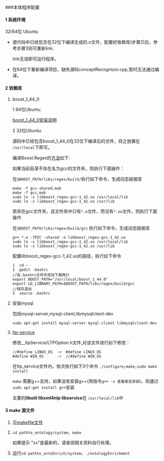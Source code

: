 ###本体程序配置

#### 1 系统环境

32/64位 Ubuntu

* 源代码中已经包含在32位下编译生成的.o文件，配置好依赖库(步骤2)后，参考步骤3则可重新link.

  link无误即可运行程序。

* 在64位下重新编译项目，缺失源码conceptRecognizor.cpp,暂时无法通过编译。

#### 2 依赖库

1. boost_1_44_0
   
   1 64位Ubuntu.
   
   [boost_1_44_0安装说明](https://github.com/tinylamb/Ontology-Conf/blob/master/Boost_Install.md)
   
   2 32位Ubuntu.
   
   源码中已经包含boost_1_44_0在32位下编译后的文件，将之放置在 `/usr/local`下即可。

   编译Boost.Regex的[方法](http://www.cnblogs.com/ylan2009/articles/2433522.html)如下:
   
   如果当前目录不存在名为gcc的文件夹，则执行下面操作：
   
   在`$BOOST_PATH/libs/regex/build/`执行如下命令，生成动态链接库
   
   ```
   make -f gcc-shared.mak
   make -f gcc.mak
   sudo ln -s libboost_regex-gcc-1_42.so /usr/local/lib
   sudo ln -s libboost_regex-gcc-1_42.so /usr/lib
   ````
   若存在gcc文件夹，且文件夹中只有`*.o`文件，而没有`*.so`文件。则执行下面操作
   
   在`$BOOST_PATH/libs/regex/build/gcc` 执行如下命令，生成动态链接库
   
   ```
   g++ *.o -fPIC -shared -o libboost_regex-gcc-1_42.so
   sudo ln -s libboost_regex-gcc-1_42.so /usr/local/lib 
   sudo ln -s libboost_regex-gcc-1_42.so /usr/lib
   ````
   配置libboost_regex-gcc-1_42.so的路径，执行如下命令
   ```
   1  cd ~
   2  gedit .bashrc
   //在.bashrc文件中添加下面两行
   export BOOST_PATH="/usr/local/boost_1_44_0"
   export LD_LIBRARY_PATH=$BOOST_PATH/libs/regex/build/gcc
   //保存退出
   3  source .bashrc
   ```
   
   
   
2. 安装mysql

    包括mysql-server,mysql-client,libmysqlclient-dev
   
   `sudo apt-get install mysql-server mysql-client libmysqlclient-dev`
   
3. [ltp-service](https://github.com/HIT-SCIR/ltp)

   修改__ltpService/LTPOption.h文件,对该文件进行如下修改：
   
   ```
   //#define LINUX_OS  ->  #define LINUX_OS 
   #define WIN_OS      ->  //#define WIN_OS
   ```
   
   在ltp_service文件内，依次执行如下3个命令 `./configure;make;sudo make install`
   
   `make` 需要g++支持，如果没有安装g++(用指令`g++ -v 查看是否安装`)，则通过`sudo apt-get install g++`安装
   
   主要的**libutil libxml4nlp libservice**在 `/usr/local/lib`中
   
   
#### 3 make 源文件
1. 见[makefile文件](https://github.com/tinylamb/Ontology-Conf/blob/master/makefile)

2. `cd pathto_ontology/system; make`

   如果提示 "xx"是最新的，请查阅相关资料自行处理。
   
3. 运行`cd pathto_ontoEnrich/system; ./ontologyEnrichment`
